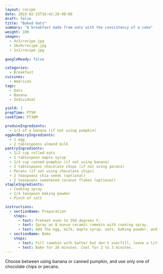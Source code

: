 ```yaml
---
layout: recipe
date: 2023-02-15T16:42:28-08:00
draft: false
title: "Baked Oats"
summary: "A breakfast made from oats with the consistency of a cake"
weight: 100
images: 
  - 4x3/recipe.jpg
  - 16x9/recipe.jpg
  - 1x1/recipe.jpg
  
googleReady: false

categories:
  - Breakfast
cuisines:
  - American
tags:
  - Oats
  - Banana
  - Individual

yield: 1
prepTime: PT5M
cookTime: PT30M

produceIngredients:
  - 1/3 of a banana (if not using pumpkin)
eggAndDairyIngredients:
  - 1 egg
  - 2 tablespoons almond milk
pantryIngredients:
  - 1/2 cup rolled oats
  - 1 tablespoon maple syrup
  - 1/4 cup canned pumpkin (if not using banana)
  - 2 tablespoons chocolate chips (if not using pecans)
  - Pecans (if not using chocolate chips)
  - 2 teaspoons chia seeds (optional)
  - 2 teaspoons sweetened coconut flakes (optional)
stapleIngredients:
  - Cooking spray
  - 1/4 teaspoon baking powder
  - Pinch of salt

instructions:
  - sectionName: Preparation
    steps:
      - text: Preheat oven to 350 degrees F.
      - text: Spray an 8 ounce ceramic ramekin with cooking spray.
      - text: Add the egg, milk, maple syrup, oats, baking powder, and salt into a small blender. Add either banana or pumpkin. Optionally add chia seeds and/or coconut. Blend until smooth.
  - sectionName: Bake
    steps:
      - text: Fill ramekin with batter but don't overfill, leave a little room to expand. Top with chocolate chips or pecans.
      - text: Bake for 26 minutes. Cool for 2 to 3 minutes.
---
```


Choose between using banana or canned pumpkin, and use only one of chocolate chips or pecans.